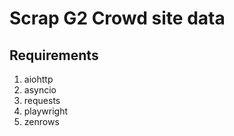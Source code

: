 # Scrap G2 Crowd site data

## Requirements
1. aiohttp
2. asyncio
3. requests
4. playwright
5. zenrows
